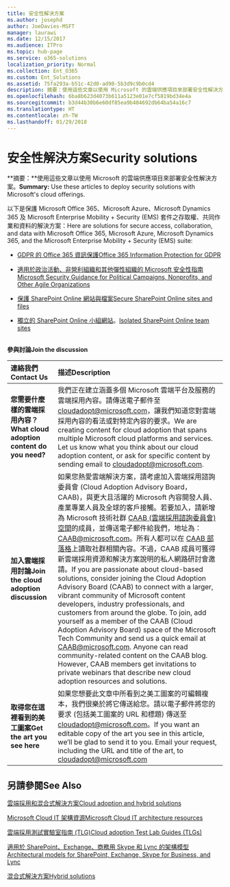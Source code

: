 ```yaml
---
title: 安全性解決方案
ms.author: josephd
author: JoeDavies-MSFT
manager: laurawi
ms.date: 12/15/2017
ms.audience: ITPro
ms.topic: hub-page
ms.service: o365-solutions
localization_priority: Normal
ms.collection: Ent_O365
ms.custom: Ent_Solutions
ms.assetid: 75fa293a-b51c-42d0-ad90-5b3d9c9b0cd4
description: 摘要：使用這些文章以使用 Microsoft 的雲端供應項目來部署安全性解決方案。
ms.openlocfilehash: 6ba8b623d4073b611a5123e01e7cf5819bd34e4a
ms.sourcegitcommit: b3d44b30b6e60df85ea9b404692db64ba54a16c7
ms.translationtype: HT
ms.contentlocale: zh-TW
ms.lasthandoff: 01/29/2018
---
```

# <a name="security-solutions"></a><span data-ttu-id="55ed2-103">安全性解決方案</span><span class="sxs-lookup"><span data-stu-id="55ed2-103">Security solutions</span></span>

 <span data-ttu-id="55ed2-104">**摘要：**使用這些文章以使用 Microsoft 的雲端供應項目來部署安全性解決方案。</span><span class="sxs-lookup"><span data-stu-id="55ed2-104">**Summary:** Use these articles to deploy security solutions with Microsoft's cloud offerings.</span></span>
  
<span data-ttu-id="55ed2-105">以下是保護 Microsoft Office 365、Microsoft Azure、Microsoft Dynamics 365 及 Microsoft Enterprise Mobility + Security (EMS) 套件之存取權、共同作業和資料的解決方案：</span><span class="sxs-lookup"><span data-stu-id="55ed2-105">Here are solutions for secure access, collaboration, and data with Microsoft Office 365, Microsoft Azure, Microsoft Dynamics 365, and the Microsoft Enterprise Mobility + Security (EMS) suite:</span></span>

- [<span data-ttu-id="55ed2-106">GDPR 的 Office 365 資訊保護</span><span class="sxs-lookup"><span data-stu-id="55ed2-106">Office 365 Information Protection for GDPR</span></span>](office-365-information-protection-for-gdpr.md)
  
- [<span data-ttu-id="55ed2-107">適用於政治活動、非營利組織和其他彈性組織的 Microsoft 安全性指南</span><span class="sxs-lookup"><span data-stu-id="55ed2-107">Microsoft Security Guidance for Political Campaigns, Nonprofits, and Other Agile Organizations</span></span>](microsoft-security-guidance-for-political-campaigns-nonprofits-and-other-agile-o.md)
    
- [<span data-ttu-id="55ed2-108">保護 SharePoint Online 網站與檔案</span><span class="sxs-lookup"><span data-stu-id="55ed2-108">Secure SharePoint Online sites and files</span></span>](secure-sharepoint-online-sites-and-files.md)
    
- <span data-ttu-id="55ed2-109">[獨立的 SharePoint Online 小組網站](isolated-sharepoint-online-team-sites.md)。</span><span class="sxs-lookup"><span data-stu-id="55ed2-109">[Isolated SharePoint Online team sites](isolated-sharepoint-online-team-sites.md)</span></span>
<br/><br/>
    
<span data-ttu-id="55ed2-110">**參與討論**</span><span class="sxs-lookup"><span data-stu-id="55ed2-110">**Join the discussion**</span></span>

|<span data-ttu-id="55ed2-111">**連絡我們**</span><span class="sxs-lookup"><span data-stu-id="55ed2-111">**Contact Us**</span></span>|<span data-ttu-id="55ed2-112">**描述**</span><span class="sxs-lookup"><span data-stu-id="55ed2-112">**Description**</span></span>|
|:-----|:-----|
|<span data-ttu-id="55ed2-113">**您需要什麼樣的雲端採用內容？**</span><span class="sxs-lookup"><span data-stu-id="55ed2-113">**What cloud adoption content do you need?**</span></span> <br/> |<span data-ttu-id="55ed2-p101">我們正在建立涵蓋多個 Microsoft 雲端平台及服務的雲端採用內容。請傳送電子郵件至 [cloudadopt@microsoft.com](mailto:cloudadopt@microsoft.com?Subject=[Cloud%20Adoption%20Content%20Feedback]:%20)，讓我們知道您對雲端採用內容的看法或對特定內容的要求。</span><span class="sxs-lookup"><span data-stu-id="55ed2-p101">We are creating content for cloud adoption that spans multiple Microsoft cloud platforms and services. Let us know what you think about our cloud adoption content, or ask for specific content by sending email to cloudadopt@microsoft.com.</span></span><br/> |
|<span data-ttu-id="55ed2-116">**加入雲端採用討論**</span><span class="sxs-lookup"><span data-stu-id="55ed2-116">**Join the cloud adoption discussion**</span></span> <br/> |<span data-ttu-id="55ed2-p102">如果您熱愛雲端解決方案，請考慮加入雲端採用諮詢委員會 (Cloud Adoption Advisory Board，CAAB)，與更大且活躍的 Microsoft 內容開發人員、產業專業人員及全球的客戶接觸。若要加入，請新增為 Microsoft 技術社群 [CAAB (雲端採用諮詢委員會) 空間](https://aka.ms/caab)的成員，並傳送電子郵件給我們，地址為：[CAAB@microsoft.com](mailto:caab@microsoft.com?Subject=I%20just%20joined%20the%20Cloud%20Adoption%20Advisory%20Board!)。所有人都可以在 [CAAB 部落格](https://blogs.technet.com/b/solutions_advisory_board/)上讀取社群相關內容。不過，CAAB 成員可獲得新雲端採用資源和解決方案說明的私人網路研討會邀請。</span><span class="sxs-lookup"><span data-stu-id="55ed2-p102">If you are passionate about cloud-based solutions, consider joining the Cloud Adoption Advisory Board (CAAB) to connect with a larger, vibrant community of Microsoft content developers, industry professionals, and customers from around the globe. To join, add yourself as a member of the CAAB (Cloud Adoption Advisory Board) space of the Microsoft Tech Community and send us a quick email at CAAB@microsoft.com. Anyone can read community-related content on the CAAB blog. However, CAAB members get invitations to private webinars that describe new cloud adoption resources and solutions.</span></span><br/> |
|<span data-ttu-id="55ed2-120">**取得您在這裡看到的美工圖案**</span><span class="sxs-lookup"><span data-stu-id="55ed2-120">**Get the art you see here**</span></span> <br/> |<span data-ttu-id="55ed2-p103">如果您想要此文章中所看到之美工圖案的可編輯複本，我們很樂於將它傳送給您。請以電子郵件將您的要求 (包括美工圖案的 URL 和標題) 傳送至 [cloudadopt@microsoft.com](mailto:cloudadopt@microsoft.com?subject=[Art%20Request]:%20)。</span><span class="sxs-lookup"><span data-stu-id="55ed2-p103">If you want an editable copy of the art you see in this article, we’ll be glad to send it to you. Email your request, including the URL and title of the art, to cloudadopt@microsoft.com</span></span><br/> |
   
## <a name="see-also"></a><span data-ttu-id="55ed2-123">另請參閱</span><span class="sxs-lookup"><span data-stu-id="55ed2-123">See Also</span></span>

[<span data-ttu-id="55ed2-124">雲端採用和混合式解決方案</span><span class="sxs-lookup"><span data-stu-id="55ed2-124">Cloud adoption and hybrid solutions</span></span>](cloud-adoption-and-hybrid-solutions.md)
  
[<span data-ttu-id="55ed2-125">Microsoft Cloud IT 架構資源</span><span class="sxs-lookup"><span data-stu-id="55ed2-125">Microsoft Cloud IT architecture resources</span></span>](microsoft-cloud-it-architecture-resources.md)
  
[<span data-ttu-id="55ed2-126">雲端採用測試實驗室指南 (TLG)</span><span class="sxs-lookup"><span data-stu-id="55ed2-126">Cloud adoption Test Lab Guides (TLGs)</span></span>](cloud-adoption-test-lab-guides-tlgs.md)
  
[<span data-ttu-id="55ed2-127">適用於 SharePoint、Exchange、商務用 Skype 和 Lync 的架構模型</span><span class="sxs-lookup"><span data-stu-id="55ed2-127">Architectural models for SharePoint, Exchange, Skype for Business, and Lync</span></span>](architectural-models-for-sharepoint-exchange-skype-for-business-and-lync.md)
  
[<span data-ttu-id="55ed2-128">混合式解決方案</span><span class="sxs-lookup"><span data-stu-id="55ed2-128">Hybrid solutions</span></span>](hybrid-solutions.md)


